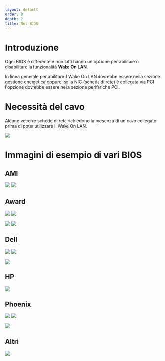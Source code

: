 ```yaml
---
layout: default
order: 8
depth: 2
title: Nel BIOS
---
```

# Introduzione

Ogni BIOS è differente e non tutti hanno un'opzione per abilitare o disabilitare
la funzionalità **Wake On LAN**.

In linea generale per abilitare il Wake On LAN dovrebbe essere nella sezione
gestione energetica oppure, se la NIC (scheda di rete) è collegata via PCI
l'opzione dovrebbe essere nella sezione periferiche PCI.

# Necessità del cavo

Alcune vecchie schede di rete richiedono la presenza di un cavo collegato prima
di poter utilizzare il Wake On LAN.

[![](/resources/gwakeonlan/wol_bios/cable-thumb.jpg)](/resources/gwakeonlan/wol_bios/cable.jpg)

# Immagini di esempio di vari BIOS

## AMI

[![](/resources/gwakeonlan/wol_bios/ami-1-thumb.jpg)](/resources/gwakeonlan/wol_bios/ami-1.jpg)
[![](/resources/gwakeonlan/wol_bios/ami-2-thumb.jpg)](/resources/gwakeonlan/wol_bios/ami-2.jpg)

## Award

[![](/resources/gwakeonlan/wol_bios/award-1-thumb.jpg)](/resources/gwakeonlan/wol_bios/award-1.jpg)
[![](/resources/gwakeonlan/wol_bios/award-2-thumb.jpg)](/resources/gwakeonlan/wol_bios/award-2.jpg)

[![](/resources/gwakeonlan/wol_bios/award-3-thumb.jpg)](/resources/gwakeonlan/wol_bios/award-3.jpg)
[![](/resources/gwakeonlan/wol_bios/award-4-thumb.jpg)](/resources/gwakeonlan/wol_bios/award-4.jpg)

## Dell

[![](/resources/gwakeonlan/wol_bios/dell-latitude-thumb.jpg)](/resources/gwakeonlan/wol_bios/dell-latitude.jpg)
[![](/resources/gwakeonlan/wol_bios/dell-latitude-2-thumb.jpg)](/resources/gwakeonlan/wol_bios/dell-latitude-2.jpg)

[![](/resources/gwakeonlan/wol_bios/dell-inspiron-thumb.jpg)](/resources/gwakeonlan/wol_bios/dell-inspiron.jpg)

## HP

[![](/resources/gwakeonlan/wol_bios/hp-proliant-thumb.jpg)](/resources/gwakeonlan/wol_bios/hp-proliant.jpg)

## Phoenix

[![](/resources/gwakeonlan/wol_bios/phoenix-1-thumb.jpg)](/resources/gwakeonlan/wol_bios/phoenix-1.jpg)
[![](/resources/gwakeonlan/wol_bios/phoenix-2-thumb.jpg)](/resources/gwakeonlan/wol_bios/phoenix-2.jpg)

[![](/resources/gwakeonlan/wol_bios/phoenix-3-thumb.jpg)](/resources/gwakeonlan/wol_bios/phoenix-3.jpg)


## Altri

[![](/resources/gwakeonlan/wol_bios/other-1-thumb.jpg)](/resources/gwakeonlan/wol_bios/other-1.jpg)